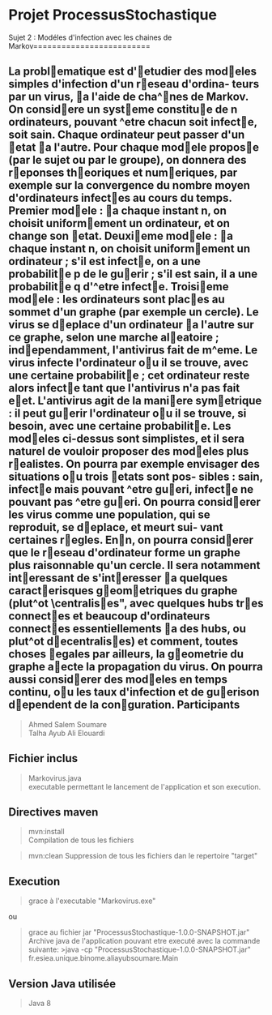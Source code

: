 ﻿# Projet ProcessusStochastique

Sujet 2 : Modéles d'infection avec les chaines de Markov=========================

La problematique est d'etudier des modeles simples d'infection d'un reseau d'ordina-
teurs par un virus, a l'aide de cha^nes de Markov.
On considere un systeme constitue de n ordinateurs, pouvant ^etre chacun soit infecte,
soit sain. Chaque ordinateur peut passer d'un etat a l'autre.
Pour chaque modele propose (par le sujet ou par le groupe), on donnera des reponses
theoriques et numeriques, par exemple sur la convergence du nombre moyen d'ordinateurs
infectes au cours du temps.
Premier modele : a chaque instant n, on choisit uniformement un ordinateur, et on
change son etat.
Deuxieme modele : a chaque instant n, on choisit uniformement un ordinateur ; s'il
est infecte, on a une probabilite p de le guerir ; s'il est sain, il a une probabilite q d'^etre
infecte.
Troisieme modele : les ordinateurs sont places au sommet d'un graphe (par exemple
un cercle). Le virus se deplace d'un ordinateur a l'autre sur ce graphe, selon une marche
aleatoire ; independamment, l'antivirus fait de m^eme. Le virus infecte l'ordinateur ou il se
trouve, avec une certaine probabilite ; cet ordinateur reste alors infecte tant que l'antivirus
n'a pas fait eet. L'antivirus agit de la maniere symetrique : il peut guerir l'ordinateur ou
il se trouve, si besoin, avec une certaine probabilite.
Les modeles ci-dessus sont simplistes, et il sera naturel de vouloir proposer des modeles
plus realistes. On pourra par exemple envisager des situations ou trois etats sont pos-
sibles : sain, infecte mais pouvant ^etre gueri, infecte ne pouvant pas ^etre gueri. On pourra
considerer les virus comme une population, qui se reproduit, se deplace, et meurt sui-
vant certaines regles. Enn, on pourra considerer que le reseau d'ordinateur forme un
graphe plus raisonnable qu'un cercle. Il sera notamment interessant de s'interesser a
quelques caracterisques geometriques du graphe (plut^ot \centralises", avec quelques hubs
tres connectes et beaucoup d'ordinateurs connectes essentiellements a des hubs, ou plut^ot
decentralises) et comment, toutes choses egales par ailleurs, la geometrie du graphe aecte
la propagation du virus.
On pourra aussi considerer des modeles en temps continu, ou les taux d'infection et de
guerison dependent de la conguration.
Participants
------------

> Ahmed Salem Soumare   
> Talha Ayub
> Ali Elouardi   

Fichier inclus
--------------

> Markovirus.java    
>    executable permettant le lancement de l'application et son execution.    


Directives maven
----------------------

> mvn:install  
    Compilation de tous les fichiers   

> mvn:clean
    Suppression de tous les fichiers dan le repertoire "target"        
    
Execution
---------

> grace à l'executable "Markovirus.exe"      

ou

> grace au fichier jar "ProcessusStochastique-1.0.0-SNAPSHOT.jar"    
>    Archive java de l'application pouvant etre executé avec la commande suivante:
         >java -cp "ProcessusStochastique-1.0.0-SNAPSHOT.jar"  fr.esiea.unique.binome.aliayubsoumare.Main        

Version Java utilisée
---------------------

> Java 8    
